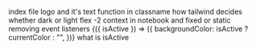 
index file 
logo and it's text
function in classname
how tailwind decides whether dark or light 
flex -2 
context in notebook and fixed or static
removing event listeners 
{({ isActive }) => ({
                  backgroundColor: isActive ? currentColor : "",
})} what is isActive